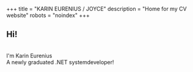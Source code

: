 +++
title = "KARIN EURENIUS / JOYCE"
description = "Home for my CV website"
robots = "noindex"
+++

<h2>Hi!</h2>
<br>
I'm Karin Eurenius<br>
A newly graduated .NET systemdeveloper! 